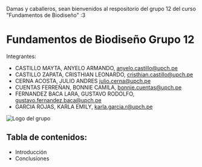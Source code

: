 Damas y caballeros, sean bienvenidos al respositorio del grupo 12 del curso "Fundamentos de Biodiseño" :3
# Fundamentos de Biodiseño Grupo 12
Integrantes:
* CASTILLO MAYTA, ANYELO ARMANDO, anyelo.castillo@upch.pe
* CASTILLO ZAPATA, CRISTHIAN LEONARDO, cristhian.castillo@upch.pe
* CERNA ACOSTA, JULIO ANDRES julio.cerna@upch.pe
* CUENTAS FERREÑAN, BONNIE CAMILA, bonnie.cuentas@upch.pe
* FERNANDEZ BACA LARA, GUSTAVO RODOLFO, gustavo.fernandez.baca@upch.pe
* GARCIA ROJAS, KARLA EMILY, karla.garcia.r@upch.pe

![Logo del grupo](https://s.yimg.com/ny/api/res/1.2/T8hbaKXemhVqKpgdK.fRag--/YXBwaWQ9aGlnaGxhbmRlcjt3PTk2MDtoPTY0Ng--/https://s.yimg.com/os/creatr-uploaded-images/2024-07/393661b0-3dcd-11ef-b6fa-e91c4ca2c54d)

## Tabla de contenidos:
* Introducción
* Conclusiones
